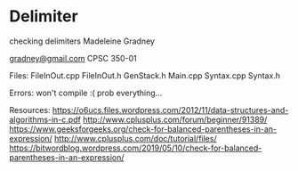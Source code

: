 # Delimiter
checking delimiters
Madeleine Gradney

gradney@gmail.com
CPSC 350-01

Files:
FileInOut.cpp
FileInOut.h
GenStack.h
Main.cpp
Syntax.cpp
Syntax.h

Errors:
won't compile :(
prob everything...


Resources:
https://o6ucs.files.wordpress.com/2012/11/data-structures-and-algorithms-in-c.pdf
http://www.cplusplus.com/forum/beginner/91389/
https://www.geeksforgeeks.org/check-for-balanced-parentheses-in-an-expression/
http://www.cplusplus.com/doc/tutorial/files/
https://bitwordblog.wordpress.com/2019/05/10/check-for-balanced-parentheses-in-an-expression/
